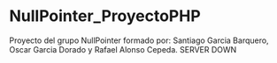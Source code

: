 # NullPointer_ProyectoPHP
Proyecto del grupo NullPointer formado por: Santiago Garcia Barquero, Oscar Garcia Dorado y Rafael Alonso Cepeda.
SERVER DOWN
